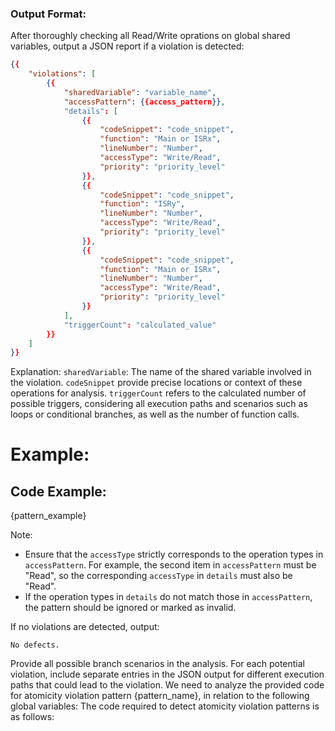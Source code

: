 ### Output Format:
After thoroughly checking all Read/Write oprations on global shared variables, output a JSON report if a violation is detected:

```json
{{
    "violations": [
        {{
            "sharedVariable": "variable_name",
            "accessPattern": {{access_pattern}},
            "details": [
                {{
                    "codeSnippet": "code_snippet",
                    "function": "Main or ISRx",
                    "lineNumber": "Number",
                    "accessType": "Write/Read",
                    "priority": "priority_level"
                }},
                {{
                    "codeSnippet": "code_snippet",
                    "function": "ISRy",
                    "lineNumber": "Number",
                    "accessType": "Write/Read",
                    "priority": "priority_level"
                }},
                {{
                    "codeSnippet": "code_snippet",
                    "function": "Main or ISRx",
                    "lineNumber": "Number",
                    "accessType": "Write/Read",
                    "priority": "priority_level"
                }}
            ],
            "triggerCount": "calculated_value"
        }}
    ]
}}
```

Explanation:
`sharedVariable`: The name of the shared variable involved in the violation.
`codeSnippet` provide precise locations or context of these operations for analysis.
`triggerCount` refers to the calculated number of possible triggers, considering all execution paths and scenarios such as loops or conditional branches, as well as the number of function calls.

# Example:
## Code Example:

{pattern_example}

Note:
- Ensure that the `accessType` strictly corresponds to the operation types in `accessPattern`. For example, the second item in `accessPattern` must be "Read", so the corresponding `accessType` in `details` must also be "Read".
- If the operation types in `details` do not match those in `accessPattern`, the pattern should be ignored or marked as invalid.

If no violations are detected, output:

```plaintext
No defects.
```

Provide all possible branch scenarios in the analysis. For each potential violation, include separate entries in the JSON output for different execution paths that could lead to the violation.
We need to analyze the provided code for atomicity violation pattern {pattern_name}, in relation to the following global variables:
The code required to detect atomicity violation patterns is as follows:
